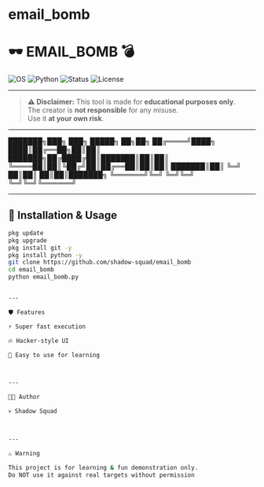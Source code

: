 
# email_bomb



# 🕶️ EMAIL_BOMB 💣

![OS](https://img.shields.io/badge/OS-Termux%20%7C%20Linux-green?style=for-the-badge&logo=linux&logoColor=white)
![Python](https://img.shields.io/badge/Python-3.x-blue?style=for-the-badge&logo=python&logoColor=yellow)
![Status](https://img.shields.io/badge/Status-Active-success?style=for-the-badge&logo=github)
![License](https://img.shields.io/badge/License-Free-lightgrey?style=for-the-badge&logo=open-source-initiative)

---

> **⚠️ Disclaimer:** This tool is made for **educational purposes only**.  
> The creator is **not responsible** for any misuse.  
> Use it **at your own risk**.  

---



███████╗███╗   ███╗ █████╗ ██╗██╗
██╔════╝████╗ ████║██╔══██╗██║██║
███████╗██╔████╔██║███████║██║██║
╚════██║██║╚██╔╝██║██╔══██║██║██║
███████║██║ ╚═╝ ██║██║  ██║██║███████╗ ╚══════╝╚═╝     ╚═╝╚═╝  ╚═╝╚═╝╚══════╝

---

## 🚀 Installation & Usage

```bash
pkg update
pkg upgrade
pkg install git -y
pkg install python -y
git clone https://github.com/shadow-squad/email_bomb
cd email_bomb
python email_bomb.py


---

🛡️ Features

⚡ Super fast execution

🔥 Hacker-style UI

🎯 Easy to use for learning



---

👨‍💻 Author

💀 Shadow Squad



---

⚠️ Warning

This project is for learning & fun demonstration only.
Do NOT use it against real targets without permission
